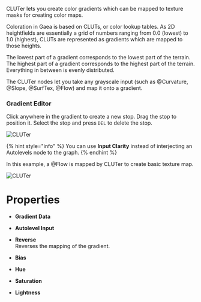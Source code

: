 


CLUTer lets you create color gradients which can be mapped to texture masks for creating color maps.

Coloration in Gaea is based on CLUTs, or color lookup tables. As 2D heightfields are essentially a grid of numbers ranging from 0.0 (lowest) to 1.0 (highest), CLUTs are represented as gradients which are mapped to those heights.

The lowest part of a gradient corresponds to the lowest part of the terrain. The highest part of a gradient corresponds to the highest part of the terrain. Everything in between is evenly distributed.

The CLUTer nodes let you take any grayscale input (such as @Curvature, @Slope, @SurfTex, @Flow) and map it onto a gradient.

### Gradient Editor
Click anywhere in the gradient to create a new stop. Drag the stop to position it. Select the stop and press `DEL` to delete the stop.

![CLUTer](../../images/CLUT-sample.webp)

{% hint style="info" %}
You can use **Input Clarity** instead of interjecting an Autolevels node to the graph.
{% endhint %}

In this example, a @Flow is mapped by CLUTer to create basic texture map.

![CLUTer](../../images/CLUT-sample2.webp)



# Properties

- **Gradient Data**  
  
- **Autolevel Input**  
  
- **Reverse**  
  Reverses the mapping of the gradient.
- **Bias**  
  
- **Hue**  
  
- **Saturation**  
  
- **Lightness**  
  




